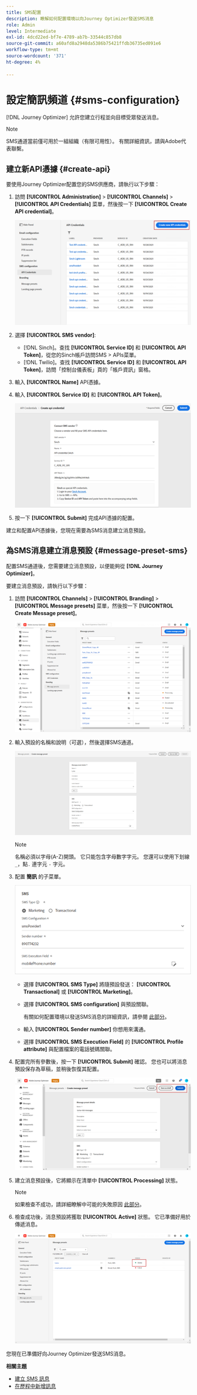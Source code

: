 ```yaml
---
title: SMS配置
description: 瞭解如何配置環境以向Journey Optimizer發送SMS消息
role: Admin
level: Intermediate
exl-id: 4dcd22ed-bf7e-4789-ab7b-33544c857db8
source-git-commit: a60afd8a2948da5386b75421ffdb36735ed091e6
workflow-type: tm+mt
source-wordcount: '371'
ht-degree: 4%

---
```


# 設定簡訊頻道 {#sms-configuration}

[!DNL Journey Optimizer] 允許您建立行程並向目標受眾發送消息。

>[!NOTE]
>
>SMS通道當前僅可用於一組組織（有限可用性）。 有關詳細資訊，請與Adobe代表聯繫。

## 建立新API憑據 {#create-api}

要使用Journey Optimizer配置您的SMS供應商，請執行以下步驟：

1. 訪問 **[!UICONTROL Administration]** > **[!UICONTROL Channels]** > **[!UICONTROL API Credentials]** 菜單，然後按一下 **[!UICONTROL Create API credential]**。

   ![](assets/sms_4.png)

1. 選擇 **[!UICONTROL SMS vendor]**:

   * [!DNL Sinch]。查找 **[!UICONTROL Service ID]** 和 **[!UICONTROL API Token]**，從您的Sinch帳戶訪問SMS > APIs菜單。
   * [!DNL Twilio]。查找 **[!UICONTROL Service ID]** 和 **[!UICONTROL API Token]**，訪問「控制台儀表板」頁的「帳戶資訊」窗格。

1. 輸入 **[!UICONTROL Name]** API憑據。

1. 輸入 **[!UICONTROL Service ID]** 和 **[!UICONTROL API Token]**。

   ![](assets/sms_5.png)

1. 按一下 **[!UICONTROL Submit]** 完成API憑據的配置。

建立和配置API憑據後，您現在需要為SMS消息建立消息預設。

## 為SMS消息建立消息預設 {#message-preset-sms}

配置SMS通道後，您需要建立消息預設，以便能夠從 **[!DNL Journey Optimizer]**。

要建立消息預設，請執行以下步驟：

1. 訪問 **[!UICONTROL Channels]** > **[!UICONTROL Branding]** > **[!UICONTROL Message presets]** 菜單，然後按一下 **[!UICONTROL Create Message preset]**。

   ![](assets/preset-create.png)

1. 輸入預設的名稱和說明（可選），然後選擇SMS通道。

   ![](assets/sms_preset.png)

   >[!NOTE]
   >
   > 名稱必須以字母(A-Z)開頭。 它只能包含字母數字字元。 您還可以使用下划線 `_`，點`.` 連字元 `-` 字元。

1. 配置 **簡訊** 的子菜單。

   ![](assets/preset-sms.png)

   * 選擇 **[!UICONTROL SMS Type]** 將隨預設發送： **[!UICONTROL Transactional]** 或 **[!UICONTROL Marketing]**。

   * 選擇 **[!UICONTROL SMS configuration]** 與預設關聯。

      有關如何配置環境以發送SMS消息的詳細資訊，請參閱 [此部分](sms-configuration.md)。

   * 輸入 **[!UICONTROL Sender number]** 你&#x200B;想用來溝通。

   * 選擇 **[!UICONTROL SMS Execution Field]** 的 **[!UICONTROL Profile attribute]** 與配置檔案的電話號碼關聯。

1. 配置完所有參數後，按一下 **[!UICONTROL Submit]** 確認。 您也可以將消息預設保存為草稿，並稍後恢復其配置。

   ![](assets/sms_preset_2.png)

1. 建立消息預設後，它將顯示在清單中 **[!UICONTROL Processing]** 狀態。

   >[!NOTE]
   >
   >如果檢查不成功，請詳細瞭解中可能的失敗原因 [此部分](#monitor-message-presets)。

1. 檢查成功後，消息預設將獲取 **[!UICONTROL Active]** 狀態。 它已準備好用於傳遞消息。

   ![](assets/preset-active.png)

您現在已準備好向Journey Optimizer發送SMS消息。

**相關主題**

* [建立 SMS 訊息](../messages/create-sms.md)
* [在歷程中新增訊息](../building-journeys/journeys-message.md)
